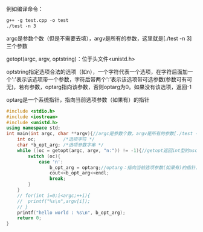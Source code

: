 例如编译命令：

```makefile
g++ -g test.cpp -o test
./test -n 3
```

argc是参数个数（但是不需要去填），argv是所有的参数，这里就是[./test -n 3]三个参数



getopt(argc, argv, optstring)：位于头文件<unistd.h>

optstring指定选项合法的选项（如n），一个字符代表一个选项，在字符后面加一个':'表示该选项带一个参数，字符后带两个':'表示该选项带可选参数(参数可有可无)，若有参数，optarg指向该参数，否则optarg为0。如果没有该选项，返回-1

optarg是一个系统指针，指向当前选项参数（如果有）的指针

```cpp
#include <stdio.h>
#include <iostream>
#include <unistd.h>
using namespace std;
int main(int argc, char **argv){//argc是参数个数，argv是所有的参数[./test -n 3]三个参数
	int oc;			 /*选项字符 */
	char *b_opt_arg; /*选项参数字串 */
	while ((oc = getopt(argc, argv, "n:")) != -1){//getopt返回int型的asc码
		switch (oc){
			case 'n':
				b_opt_arg = optarg;//optarg：指向当前选项参数(如果有)的指针，这里指向了3
				cout<<b_opt_arg<<endl;
				break;
		}
	}
	// for(int i=0;i<argc;++i){
	// 	printf("%s\n",argv[i]);
	// }
	printf("hello world : %s\n", b_opt_arg);
	return 0;
}
```

